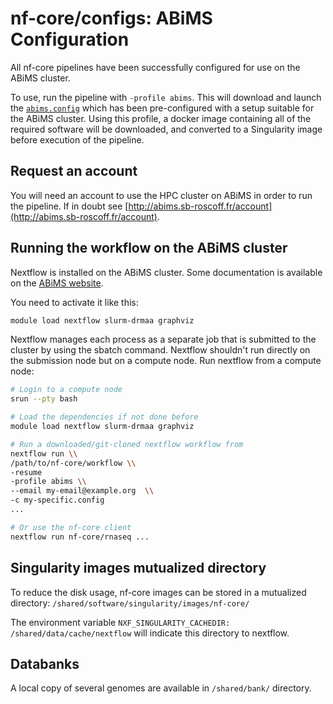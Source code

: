 # nf-core/configs: ABiMS Configuration

All nf-core pipelines have been successfully configured for use on the ABiMS cluster.

To use, run the pipeline with `-profile abims`. This will download and launch the [`abims.config`](../conf/abims.config) which has been pre-configured with a setup suitable for the ABiMS cluster. Using this profile, a docker image containing all of the required software will be downloaded, and converted to a Singularity image before execution of the pipeline.

## Request an account

You will need an account to use the HPC cluster on ABiMS in order
to run the pipeline. If in doubt see [http://abims.sb-roscoff.fr/account](http://abims.sb-roscoff.fr/account).

## Running the workflow on the ABiMS cluster

Nextflow is installed on the ABiMS cluster. Some documentation is available on the [ABiMS website](http://abims.sb-roscoff.fr/resources/cluster/howto#nextflow).

You need to activate it like this:

```bash
module load nextflow slurm-drmaa graphviz
```

Nextflow manages each process as a separate job that is submitted to the cluster by using the sbatch command.
Nextflow shouldn't run directly on the submission node but on a compute node. Run nextflow from a compute node:

```bash
# Login to a compute node
srun --pty bash

# Load the dependencies if not done before
module load nextflow slurm-drmaa graphviz

# Run a downloaded/git-cloned nextflow workflow from
nextflow run \\
/path/to/nf-core/workflow \\
-resume
-profile abims \\
--email my-email@example.org  \\
-c my-specific.config
...

# Or use the nf-core client
nextflow run nf-core/rnaseq ...
```

## Singularity images mutualized directory

To reduce the disk usage, nf-core images can be stored in a mutualized directory: `/shared/software/singularity/images/nf-core/`

The environment variable `NXF_SINGULARITY_CACHEDIR: /shared/data/cache/nextflow` will indicate this directory to nextflow.

## Databanks

A local copy of several genomes are available in `/shared/bank/` directory.

